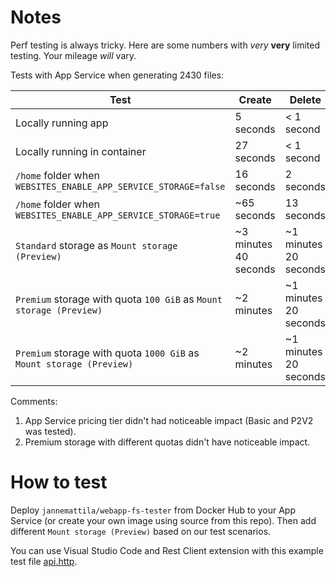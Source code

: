 # Notes

Perf testing is always tricky. Here are some
numbers with *very* **very** limited testing.
Your mileage *will* vary.

Tests with App Service when generating 2430 files:

| Test   | Create   | Delete   |
|---|---|---|
| Locally running app | 5 seconds | < 1 second |
| Locally running in container | 27 seconds | < 1 second |
| `/home` folder when `WEBSITES_ENABLE_APP_SERVICE_STORAGE=false` | 16 seconds | 2 seconds |
| `/home` folder when `WEBSITES_ENABLE_APP_SERVICE_STORAGE=true` | ~65 seconds  | 13 seconds  |
| `Standard` storage as `Mount storage (Preview)` | ~3 minutes 40 seconds | ~1 minutes 20 seconds  |
| `Premium` storage with quota `100 GiB` as `Mount storage (Preview)` | ~2 minutes | ~1 minutes 20 seconds  |
| `Premium` storage with quota `1000 GiB` as `Mount storage (Preview)` | ~2 minutes | ~1 minutes 20 seconds  |

Comments:
1) App Service pricing tier didn't had noticeable impact (Basic and P2V2 was tested).
2) Premium storage with different quotas didn't have noticeable impact.

# How to test

Deploy `jannemattila/webapp-fs-tester` from Docker Hub to your App 
Service (or create your own image using source from this repo).
Then add different `Mount storage (Preview)` based on our test scenarios.

You can use Visual Studio Code and Rest Client extension with this example test file [api.http](../api.http).
